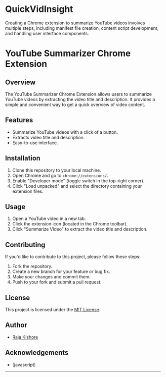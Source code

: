 # QuickVidInsight
Creating a Chrome extension to summarize YouTube videos involves multiple steps, including manifest file creation, content script development, and handling user interface components.

# YouTube Summarizer Chrome Extension

## Overview

The YouTube Summarizer Chrome Extension allows users to summarize YouTube videos by extracting the video title and description. It provides a simple and convenient way to get a quick overview of video content.

## Features

- Summarize YouTube videos with a click of a button.
- Extracts video title and description.
- Easy-to-use interface.

## Installation

1. Clone this repository to your local machine.
2. Open Chrome and go to `chrome://extensions/`.
3. Enable "Developer mode" (toggle switch in the top-right corner).
4. Click "Load unpacked" and select the directory containing your extension files.

## Usage

1. Open a YouTube video in a new tab.
2. Click the extension icon (located in the Chrome toolbar).
3. Click "Summarize Video" to extract the video title and description.

## Contributing

If you'd like to contribute to this project, please follow these steps:

1. Fork the repository.
2. Create a new branch for your feature or bug fix.
3. Make your changes and commit them.
4. Push to your fork and submit a pull request.

## License

This project is licensed under the [MIT License](LICENSE).

## Author

- [Raja Kishore](https://github.com/rajakishore)

## Acknowledgements

- [javascript]

---



